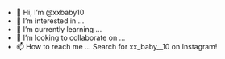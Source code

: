 - 👋 Hi, I’m @xxbaby10
- 👀 I’m interested in ...
- 🌱 I’m currently learning ...
- 💞️ I’m looking to collaborate on ...
- 📫 How to reach me ... Search for xx_baby__10 on Instagram!

<!---
xxbaby10/xxbaby10 is a ✨ special ✨ repository because its `README.md` (this file) appears on your GitHub profile.
You can click the Preview link to take a look at your changes.
--->
